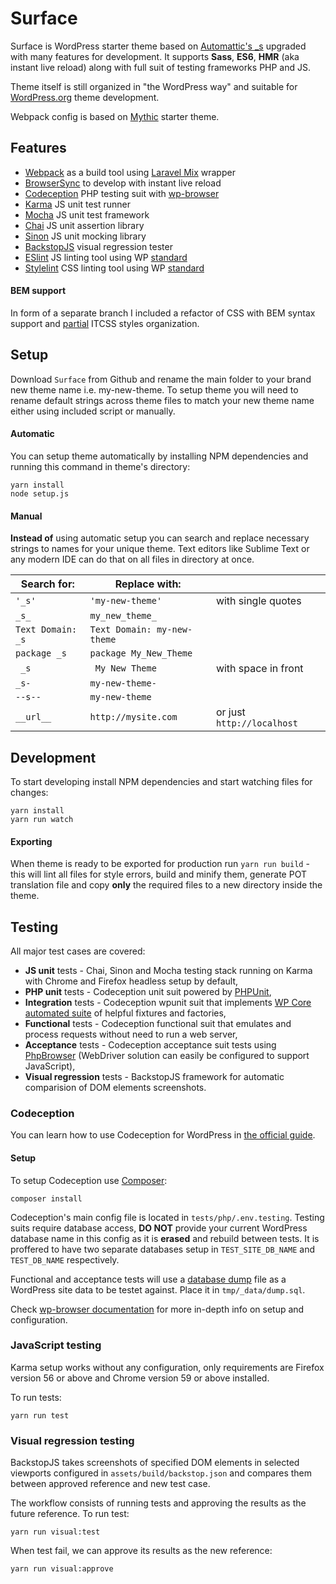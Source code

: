 # Surface
Surface is WordPress starter theme based on [Automattic's _s](https://github.com/Automattic/_s) upgraded with many features for development. It supports **Sass**, **ES6**, **HMR** (aka instant live reload) along with full suit of testing frameworks PHP and JS.

Theme itself is still organized in "the WordPress way" and suitable for [WordPress.org](http://wordpress.org/) theme development.

Webpack config is based on [Mythic](https://github.com/justintadlock/mythic) starter theme.

## Features
* [Webpack](https://webpack.js.org/) as a build tool using [Laravel Mix](https://laravel-mix.com/) wrapper
* [BrowserSync](https://browsersync.io/) to develop with instant live reload
* [Codeception](http://codeception.com/) PHP testing suit with [wp-browser](https://wpbrowser.wptestkit.dev/)
* [Karma](https://karma-runner.github.io/) JS unit test runner
* [Mocha](https://mochajs.org/) JS unit test framework
* [Chai](http://chaijs.com/) JS unit assertion library
* [Sinon](http://sinonjs.org/) JS unit mocking library
* [BackstopJS](https://garris.github.io/BackstopJS/) visual regression tester
* [ESlint](https://eslint.org/) JS linting tool using WP [standard](https://www.npmjs.com/package/@wordpress/eslint-plugin)
* [Stylelint](https://stylelint.io/) CSS linting tool using WP [standard](https://github.com/WordPress-Coding-Standards/stylelint-config-wordpress)

#### BEM support

In form of a separate branch I included a refactor of CSS with BEM syntax support and [partial](https://csswizardry.com/2015/08/bemit-taking-the-bem-naming-convention-a-step-further/) ITCSS styles organization.

## Setup
Download `Surface` from Github and rename the main folder to your brand new theme name i.e. my-new-theme.
To setup theme you will need to rename default strings across theme files to match your new theme name either using included script or manually.

#### Automatic

You can setup theme automatically by installing NPM dependencies and running this command in theme's directory:

```
yarn install
node setup.js
```

#### Manual

**Instead of** using automatic setup you can search and replace necessary strings to names for your unique theme. Text editors like Sublime Text or any modern IDE can do that on all files in directory at once.

| Search for: | Replace with: |  |
|---|---|---|
| `'_s'` | `'my-new-theme'` | with single quotes |
| `_s_` | `my_new_theme_` | |
| `Text Domain: _s` | `Text Domain: my-new-theme` | |
| `package _s` | `package My_New_Theme` |  |
| <code>&nbsp;_s</code> | <code>&nbsp;My New Theme</code> | with space in front |
| `_s-` | `my-new-theme-` | |
| `--s--` | `my-new-theme` | |
| `__url__` | `http://mysite.com` | or just `http://localhost` |

## Development

To start developing install NPM dependencies and start watching files for changes:

```
yarn install
yarn run watch
```

#### Exporting
When theme is ready to be exported for production run `yarn run build` - this will lint all files for style errors, build and minify them, generate POT translation file and copy **only** the required files to a new directory inside the theme.


## Testing

All major test cases are covered:

* **JS unit** tests - Chai, Sinon and Mocha testing stack running on Karma with Chrome and Firefox headless setup by default,
* **PHP unit** tests - Codeception unit suit powered by [PHPUnit](https://phpunit.de/),
* **Integration** tests - Codeception wpunit suit that implements [WP Core automated suite](https://make.wordpress.org/core/handbook/testing/automated-testing/phpunit/) of helpful fixtures and factories,
* **Functional** tests - Codeception functional suit that emulates and process requests without need to run a web server,
* **Acceptance** tests - Codeception acceptance suit tests using [PhpBrowser](https://codeception.com/docs/modules/PhpBrowser) (WebDriver solution can easily be configured to support JavaScript),
* **Visual regression** tests - BackstopJS framework for automatic comparision of DOM elements screenshots.

### Codeception

You can learn how to use Codeception for WordPress in [the official guide](https://codeception.com/for/wordpress).

#### Setup

To setup Codeception use [Composer](https://getcomposer.org/):

```
composer install
```

Codeception's main config file is located in `tests/php/.env.testing`. Testing suits require database access, **DO NOT** provide your current WordPress database name in this config as it is **erased** and rebuild between tests. It is proffered to have two separate databases setup in `TEST_SITE_DB_NAME` and `TEST_DB_NAME` respectively.

Functional and acceptance tests will use a [database dump](https://codeception.com/docs/modules/Db#sql-data-dump) file as a WordPress site data to be testet against. Place it in `tmp/_data/dump.sql`.

Check [wp-browser documentation](https://wpbrowser.wptestkit.dev/) for more in-depth info on setup and configuration.

### JavaScript testing

Karma setup works without any configuration, only requirements are Firefox version 56 or above and Chrome version 59 or above installed.

To run tests:

```
yarn run test
```

### Visual regression testing

BackstopJS takes screenshots of specified DOM elements in selected viewports configured in `assets/build/backstop.json` and compares them between approved reference and new test case.

The workflow consists of running tests and approving the results as the future reference. To run test:

```
yarn run visual:test
```

When test fail, we can approve its results as the new reference:

```
yarn run visual:approve
```
